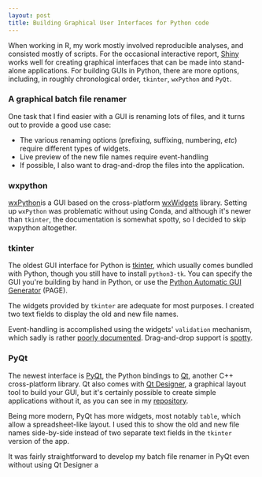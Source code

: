 ```yaml
---
layout: post
title: Building Graphical User Interfaces for Python code
---
```


When working in R, my work mostly involved reproducible analyses, and consisted mostly of scripts. For the occasional interactive report, [Shiny](https://shiny.rstudio.com) works well for creating graphical interfaces that can be made into stand-alone applications. For building GUIs in Python, there are more options, including, in roughly chronological order, `tkinter`, `wxPython` and `PyQt`.

### A graphical batch file renamer

One task that I find easier with a GUI is renaming lots of files, and it turns out to provide a good use case:

* The various renaming options (prefixing, suffixing, numbering, *etc*) require different types of widgets.
* Live preview of the new file names require event-handling
* If possible, I also want to drag-and-drop the files into the application.

### wxpython

[wxPython](https://wxpython.org/)is a GUI based on the cross-platform [wxWidgets](https://www.wxwidgets.org/) library.
Setting up `wxPython` was problematic without using Conda, and although it's newer than `tkinter`, the documentation is somewhat spotty, so I decided to skip wxpython altogether.

### tkinter

The oldest GUI interface for Python is [tkinter](https://docs.python.org/3/library/tkinter.html), which usually comes bundled with Python, though you still have to install `python3-tk`. You can specify the GUI you're building by hand in Python, or use the [Python Automatic GUI Generator](http://page.sourceforge.net/) (PAGE).

The widgets provided by `tkinter` are adequate for most purposes. I created two text fields to display the old and new file names.

Event-handling is accomplished using the widgets' `validation` mechanism, which sadly is rather [poorly documented](https://stackoverflow.com/questions/4140437/interactively-validating-entry-widget-content-in-tkinter). Drag-and-drop support is [spotty](https://docs.python.org/3.9/library/tkinter.dnd.html).

### PyQt

The newest interface is [PyQt](https://wiki.python.org/moin/PyQt), the Python bindings to [Qt](https://www.qt.io/), another C++ cross-platform library. Qt also comes with [Qt Designer](https://doc.qt.io/qt-5/qtdesigner-manual.html), a graphical layout tool to build your GUI, but it's certainly possible to create simple applications without it, as you can see in my [repository](https://github.com/ptvan/batchRenamer).

Being more modern, PyQt has more widgets, most notably `table`, which allow a spreadsheet-like layout. I used this to show the old and new file names side-by-side instead of two separate text fields in the `tkinter` version of the app.

It was fairly straightforward to develop my batch file renamer in PyQt even without using Qt Designer a

